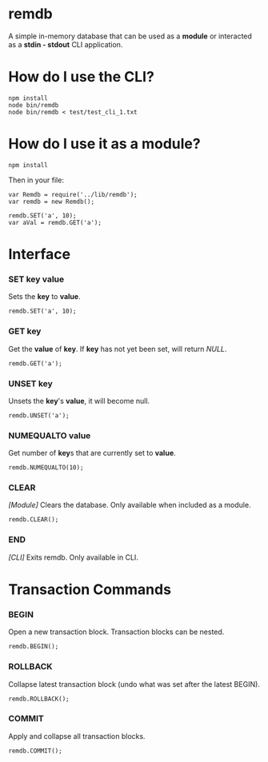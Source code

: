 # remdb

A simple in-memory database that can be used as a **module** or interacted as a **stdin - stdout** CLI application.

# How do I use the CLI?

    npm install
    node bin/remdb
    node bin/remdb < test/test_cli_1.txt

# How do I use it as a module?

    npm install

Then in your file:

    var Remdb = require('../lib/remdb');
    var remdb = new Remdb();

    remdb.SET('a', 10);
    var aVal = remdb.GET('a');

# Interface

### SET key value
Sets the **key** to **value**.

    remdb.SET('a', 10);

### GET key
Get the **value** of **key**. If **key** has not yet been set, will return *NULL*.

    remdb.GET('a');

### UNSET key
Unsets the **key**'s **value**, it will become null.

    remdb.UNSET('a');

### NUMEQUALTO value
Get number of **key**s that are currently set to **value**.

    remdb.NUMEQUALTO(10);

### CLEAR
*[Module]* Clears the database. Only available when included as a module.

    remdb.CLEAR();

### END
*[CLI]* Exits remdb. Only available in CLI.


# Transaction Commands

### BEGIN
Open a new transaction block. Transaction blocks can be nested.

    remdb.BEGIN();

### ROLLBACK
Collapse latest transaction block (undo what was set after the latest BEGIN).

    remdb.ROLLBACK();

### COMMIT
Apply and collapse all transaction blocks.

    remdb.COMMIT();
